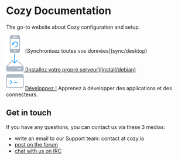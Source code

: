 # Cozy Documentation

The go-to website about Cozy configuration and setup.

<div class="home-actions" markdown="1">

  <!--
  <div class="home-action">
    <div>
      <a href="../use/index_fr"><img src="../assets/images/home/icon-cloud.svg">
      [Découverte de votre nouveau domicile numérique](use/index_fr)
    </div>
  </div>
  -->

  <div class="home-action">
    <div>
      <a href="../sync"><img src="../assets/images/home/icon-phone.svg"></a>
      [Synchronisez toutes vos données](sync/desktop)
    </div>
  </div>

  <div class="home-action">
    <div>
      <a href="../install/debian"><img src="../assets/images/home/icon-install.svg">
      [Installez votre propre serveur](install/debian)
    </div>
  </div>

  <div class="home-action">
    <div>
      <a href="/en/dev"><img src="../assets/images/home/icon-dev.svg"></a>
      <a href="/en/dev">Développez&nbsp;!</a>
      Apprenez à développer des applications et des connecteurs.
    </div>
  </div>


</div>

## Get in touch

If you have any questions, you can contact us via these 3 medias:

 - write an email to our Support team: contact at cozy.io
 - [post on the forum](https://forum.cozy.io/)
 - [chat with us on IRC](https://webchat.freenode.net/?channels=cozycloud)
